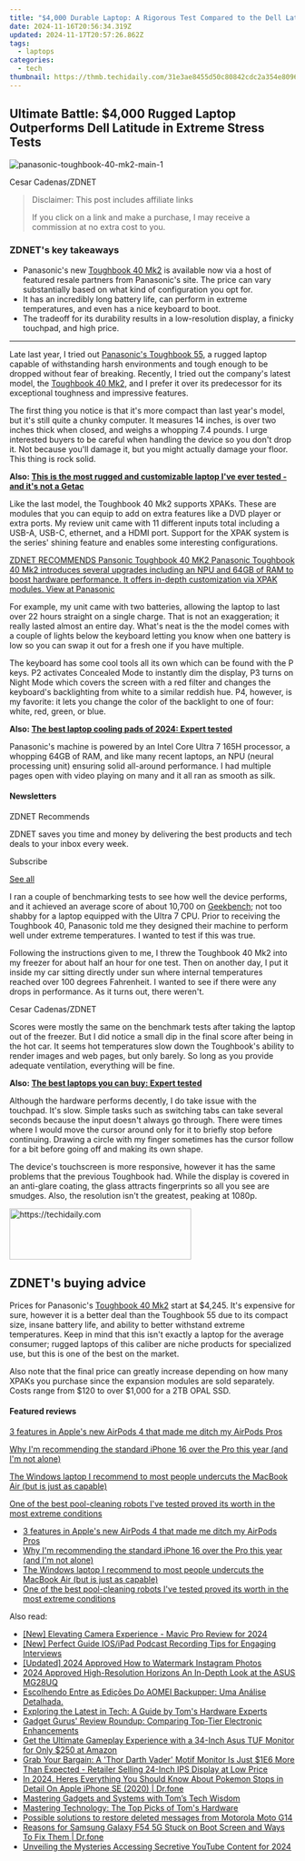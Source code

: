 ```yaml
---
title: "$4,000 Durable Laptop: A Rigorous Test Compared to the Dell Latitude – Insights & Reviews"
date: 2024-11-16T20:56:34.319Z
updated: 2024-11-17T20:57:26.862Z
tags:
  - laptops
categories:
  - tech
thumbnail: https://thmb.techidaily.com/31e3ae8455d50c80842cdc2a354e8096f8d646d3db5eda647c388c8800cd490f.jpg
---
```


## Ultimate Battle: $4,000 Rugged Laptop Outperforms Dell Latitude in Extreme Stress Tests

![panasonic-toughbook-40-mk2-main-1](https://www.zdnet.com/a/img/resize/8eaa9a49db8f6e680ae4e726e37f7e7f98045c6e/2024/07/08/de950c7d-078f-4fb1-8be9-8615394b77f4/panasonic-toughbook-40-mk2-main-1.jpg?auto=webp&width=1280)

Cesar Cadenas/ZDNET

>  Disclaimer: This post includes affiliate links
>
>  If you click on a link and make a purchase, I may receive a commission at no extra cost to you.
>

### ZDNET's key takeaways

* Panasonic's new [Toughbook 40 Mk2](https://na.panasonic.com/us/computers-tablets/computers/laptops/toughbook-40) is available now via a host of featured resale partners from Panasonic's site. The price can vary substantially based on what kind of configuration you opt for.
* It has an incredibly long battery life, can perform in extreme temperatures, and even has a nice keyboard to boot.
* The tradeoff for its durability results in a low-resolution display, a finicky touchpad, and high price.

---

Late last year, I tried out [Panasonic's Toughbook 55](https://www.zdnet.com/article/this-is-the-most-rugged-and-customizable-laptop-ive-ever-tested-and-its-not-a-getac/), a rugged laptop capable of withstanding harsh environments and tough enough to be dropped without fear of breaking. Recently, I tried out the company's latest model, the [Toughbook 40 Mk2](https://na.panasonic.com/us/computers-tablets/computers/laptops/toughbook-40), and I prefer it over its predecessor for its exceptional toughness and impressive features.

The first thing you notice is that it's more compact than last year's model, but it's still quite a chunky computer. It measures 14 inches, is over two inches thick when closed, and weighs a whopping 7.4 pounds. I urge interested buyers to be careful when handling the device so you don't drop it. Not because you'll damage it, but you might actually damage your floor. This thing is rock solid. 

**Also: [This is the most rugged and customizable laptop I've ever tested - and it's not a Getac](https://www.zdnet.com/article/this-is-the-most-rugged-and-customizable-laptop-ive-ever-tested-and-its-not-a-getac/)**

Like the last model, the Toughbook 40 Mk2 supports XPAKs. These are modules that you can equip to add on extra features like a DVD player or extra ports. My review unit came with 11 different inputs total including a USB-A, USB-C, ethernet, and a HDMI port. Support for the XPAK system is the series' shining feature and enables some interesting configurations.

[ZDNET RECOMMENDS Pansonic Toughbook 40 MK2 Panasonic Toughbook 40 Mk2 introduces several upgrades including an NPU and 64GB of RAM to boost hardware performance. It offers in-depth customization via XPAK modules. View at Panasonic](https://na.panasonic.com/us/computers-tablets/computers/laptops/toughbook-40)

For example, my unit came with two batteries, allowing the laptop to last over 22 hours straight on a single charge. That is not an exaggeration; it really lasted almost an entire day. What's neat is the the model comes with a couple of lights below the keyboard letting you know when one battery is low so you can swap it out for a fresh one if you have multiple.

The keyboard has some cool tools all its own which can be found with the P keys. P2 activates Concealed Mode to instantly dim the display, P3 turns on Night Mode which covers the screen with a red filter and changes the keyboard's backlighting from white to a similar reddish hue. P4, however, is my favorite: it lets you change the color of the backlight to one of four: white, red, green, or blue.

**Also: [The best laptop cooling pads of 2024: Expert tested](https://www.zdnet.com/home-and-office/best-laptop-cooling-pad/)**

Panasonic's machine is powered by an Intel Core Ultra 7 165H processor, a whopping 64GB of RAM, and like many recent laptops, an NPU (neural processing unit) ensuring solid all-around performance. I had multiple pages open with video playing on many and it all ran as smooth as silk. 

#### Newsletters

ZDNET Recommends

ZDNET saves you time and money by delivering the best products and tech deals to your inbox every week.

 Subscribe

[See all](https://www.zdnet.com/newsletters/)

I ran a couple of benchmarking tests to see how well the device performs, and it achieved an average score of about 10,700 on [Geekbench](https://www.geekbench.com/); not too shabby for a laptop equipped with the Ultra 7 CPU. Prior to receiving the Toughbook 40, Panasonic told me they designed their machine to perform well under extreme temperatures. I wanted to test if this was true.

Following the instructions given to me, I threw the Toughbook 40 Mk2 into my freezer for about half an hour for one test. Then on another day, I put it inside my car sitting directly under sun where internal temperatures reached over 100 degrees Fahrenheit. I wanted to see if there were any drops in performance. As it turns out, there weren't. 

Cesar Cadenas/ZDNET

Scores were mostly the same on the benchmark tests after taking the laptop out of the freezer. But I did notice a small dip in the final score after being in the hot car. It seems hot temperatures slow down the Toughbook's ability to render images and web pages, but only barely. So long as you provide adequate ventilation, everything will be fine.

**Also: [The best laptops you can buy: Expert tested](https://www.zdnet.com/article/best-laptop/)**

Although the hardware performs decently, I do take issue with the touchpad. It's slow. Simple tasks such as switching tabs can take several seconds because the input doesn't always go through. There were times where I would move the cursor around only for it to briefly stop before continuing. Drawing a circle with my finger sometimes has the cursor follow for a bit before going off and making its own shape.

The device's touchscreen is more responsive, however it has the same problems that the previous Toughbook had. While the display is covered in an anti-glare coating, the glass attracts fingerprints so all you see are smudges. Also, the resolution isn't the greatest, peaking at 1080p. 

<!-- affiliate ads begin -->
<a href="https://wigfever.sjv.io/c/5597632/2014853/22899" target="_top" id="2014853">
  <img src="//a.impactradius-go.com/display-ad/22899-2014853" border="0" alt="https://techidaily.com" width="320" height="90"/>
</a>
<img height="0" width="0" src="https://wigfever.sjv.io/i/5597632/2014853/22899" style="position:absolute;visibility:hidden;" border="0" />
<!-- affiliate ads end -->

## ZDNET's buying advice

Prices for Panasonic's [Toughbook 40 Mk2](https://na.panasonic.com/us/computers-tablets/computers/laptops/toughbook-40) start at $4,245\. It's expensive for sure, however it is a better deal than the Toughbook 55 due to its compact size, insane battery life, and ability to better withstand extreme temperatures. Keep in mind that this isn't exactly a laptop for the average consumer; rugged laptops of this caliber are niche products for specialized use, but this is one of the best on the market. 

Also note that the final price can greatly increase depending on how many XPAKs you purchase since the expansion modules are sold separately. Costs range from $120 to over $1,000 for a 2TB OPAL SSD.

#### Featured reviews

[3 features in Apple's new AirPods 4 that made me ditch my AirPods Pros](https://www.zdnet.com/article/3-features-in-apples-new-airpods-4-that-made-me-ditch-my-airpods-pros/ "3 features in Apple's new AirPods 4 that made me ditch my AirPods Pros")

[Why I'm recommending the standard iPhone 16 over the Pro this year (and I'm not alone)](https://www.zdnet.com/article/why-im-recommending-the-standard-iphone-16-over-the-pro-this-year-and-im-not-alone/ "Why I'm recommending the standard iPhone 16 over the Pro this year (and I'm not alone)")

[The Windows laptop I recommend to most people undercuts the MacBook Air (but is just as capable)](https://www.zdnet.com/article/the-windows-laptop-i-recommend-to-most-people-undercuts-the-macbook-air-but-is-just-as-capable/ "The Windows laptop I recommend to most people undercuts the MacBook Air (but is just as capable)")

[One of the best pool-cleaning robots I've tested proved its worth in the most extreme conditions](https://www.zdnet.com/article/one-of-the-best-pool-cleaning-robots-ive-tested-proved-its-worth-in-the-most-extreme-conditions/ "One of the best pool-cleaning robots I've tested proved its worth in the most extreme conditions")

* [3 features in Apple's new AirPods 4 that made me ditch my AirPods Pros](https://www.zdnet.com/article/3-features-in-apples-new-airpods-4-that-made-me-ditch-my-airpods-pros/ "3 features in Apple's new AirPods 4 that made me ditch my AirPods Pros")
* [Why I'm recommending the standard iPhone 16 over the Pro this year (and I'm not alone)](https://www.zdnet.com/article/why-im-recommending-the-standard-iphone-16-over-the-pro-this-year-and-im-not-alone/ "Why I'm recommending the standard iPhone 16 over the Pro this year (and I'm not alone)")
* [The Windows laptop I recommend to most people undercuts the MacBook Air (but is just as capable)](https://www.zdnet.com/article/the-windows-laptop-i-recommend-to-most-people-undercuts-the-macbook-air-but-is-just-as-capable/ "The Windows laptop I recommend to most people undercuts the MacBook Air (but is just as capable)")
* [One of the best pool-cleaning robots I've tested proved its worth in the most extreme conditions](https://www.zdnet.com/article/one-of-the-best-pool-cleaning-robots-ive-tested-proved-its-worth-in-the-most-extreme-conditions/ "One of the best pool-cleaning robots I've tested proved its worth in the most extreme conditions")

<ins class="adsbygoogle"
     style="display:block"
     data-ad-format="autorelaxed"
     data-ad-client="ca-pub-7571918770474297"
     data-ad-slot="1223367746"></ins>

<ins class="adsbygoogle"
     style="display:block"
     data-ad-client="ca-pub-7571918770474297"
     data-ad-slot="8358498916"
     data-ad-format="auto"
     data-full-width-responsive="true"></ins>

<span class="atpl-alsoreadstyle">Also read:</span>
<div><ul>
<li><a href="https://fox-blue.techidaily.com/new-elevating-camera-experience-mavic-pro-review-for-2024/"><u>[New] Elevating Camera Experience - Mavic Pro Review for 2024</u></a></li>
<li><a href="https://extra-guidance.techidaily.com/new-perfect-guide-iosipad-podcast-recording-tips-for-engaging-interviews/"><u>[New] Perfect Guide IOS/iPad Podcast Recording Tips for Engaging Interviews</u></a></li>
<li><a href="https://instagram-video-files.techidaily.com/updated-2024-approved-how-to-watermark-instagram-photos/"><u>[Updated] 2024 Approved How to Watermark Instagram Photos</u></a></li>
<li><a href="https://some-knowledge.techidaily.com/2024-approved-high-resolution-horizons-an-in-depth-look-at-the-asus-mg28uq/"><u>2024 Approved High-Resolution Horizons An In-Depth Look at the ASUS MG28UQ</u></a></li>
<li><a href="https://discover-awesome.techidaily.com/escolhendo-entre-as-edicoes-do-aomei-backupper-uma-analise-detalhada/"><u>Escolhendo Entre as Edições Do AOMEI Backupper: Uma Análise Detalhada.</u></a></li>
<li><a href="https://hardware-reviews.techidaily.com/exploring-the-latest-in-tech-a-guide-by-toms-hardware-experts/"><u>Exploring the Latest in Tech: A Guide by Tom's Hardware Experts</u></a></li>
<li><a href="https://hardware-reviews.techidaily.com/gadget-gurus-review-roundup-comparing-top-tier-electronic-enhancements/"><u>Gadget Gurus' Review Roundup: Comparing Top-Tier Electronic Enhancements</u></a></li>
<li><a href="https://hardware-reviews.techidaily.com/get-the-ultimate-gameplay-experience-with-a-34-inch-asus-tuf-monitor-for-only-250-at-amazon/"><u>Get the Ultimate Gameplay Experience with a 34-Inch Asus TUF Monitor for Only $250 at Amazon</u></a></li>
<li><a href="https://hardware-reviews.techidaily.com/grab-your-bargain-a-thor-darth-vader-motif-monitor-is-just-1e6-more-than-expected-retailer-selling-24-inch-ips-display-at-low-price/"><u>Grab Your Bargain: A 'Thor Darth Vader' Motif Monitor Is Just $1E6 More Than Expected - Retailer Selling 24-Inch IPS Display at Low Price</u></a></li>
<li><a href="https://ios-pokemon-go.techidaily.com/in-2024-heres-everything-you-should-know-about-pokemon-stops-in-detail-on-apple-iphone-se-2020-drfone-by-drfone-virtual-ios/"><u>In 2024, Heres Everything You Should Know About Pokemon Stops in Detail On Apple iPhone SE (2020) | Dr.fone</u></a></li>
<li><a href="https://hardware-reviews.techidaily.com/mastering-gadgets-and-systems-with-toms-tech-wisdom/"><u>Mastering Gadgets and Systems with Tom’s Tech Wisdom</u></a></li>
<li><a href="https://hardware-reviews.techidaily.com/mastering-technology-the-top-picks-of-toms-hardware/"><u>Mastering Technology: The Top Picks of Tom's Hardware</u></a></li>
<li><a href="https://review-topics.techidaily.com/possible-solutions-to-restore-deleted-messages-from-motorola-moto-g14-by-fonelab-android-recover-messages/"><u>Possible solutions to restore deleted messages from Motorola Moto G14</u></a></li>
<li><a href="https://howto.techidaily.com/reasons-for-samsung-galaxy-f54-5g-stuck-on-boot-screen-and-ways-to-fix-them-drfone-by-drfone-fix-android-problems-fix-android-problems/"><u>Reasons for Samsung Galaxy F54 5G Stuck on Boot Screen and Ways To Fix Them | Dr.fone</u></a></li>
<li><a href="https://youtube-lab.techidaily.com/ling-the-mysteries-accessing-secretive-youtube-content-for-2024/"><u>Unveiling the Mysteries Accessing Secretive YouTube Content for 2024</u></a></li>
</ul></div>

